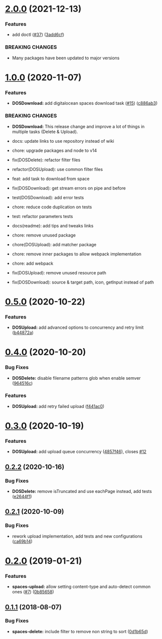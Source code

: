 # [2.0.0](https://github.com/marceloavf/digitalocean-tools-vsts/compare/v1.0.0...v2.0.0) (2021-12-13)


### Features

* add doctl ([#37](https://github.com/marceloavf/digitalocean-tools-vsts/issues/37)) ([3add6cf](https://github.com/marceloavf/digitalocean-tools-vsts/commit/3add6cffaa3e570e3c512e369071765a61bf323e))


### BREAKING CHANGES

* Many packages have been updated to major versions

# [1.0.0](https://github.com/marceloavf/digitalocean-tools-vsts/compare/v0.5.0...v1.0.0) (2020-11-07)


### Features

* **DOSDownload:** add digitalocean spaces download task ([#15](https://github.com/marceloavf/digitalocean-tools-vsts/issues/15)) ([c886ab3](https://github.com/marceloavf/digitalocean-tools-vsts/commit/c886ab3d93b61f8684da83ac421120ffc332bd39))


### BREAKING CHANGES

* **DOSDownload:** This release change and improve a lot of things in multiple tasks (Delete & Upload).

* docs: update links to use repository instead of wiki
* chore: upgrade packages and node to v14
* fix(DOSDelete): refactor filter files
* refactor(DOSUpload): use common filter files
* feat: add task to download from space
* fix(DOSDownload): get stream errors on pipe and before
* test(DOSDownload): add error tests
* chore: reduce code duplication on tests
* test: refactor parameters tests
* docs(readme): add tips and tweaks links
* chore: remove unused package
* chore(DOSUpload): add matcher package
* chore: remove inner packages to allow webpack implementation
* chore: add webpack
* fix(DOSUpload): remove unused resource path
* fix(DOSDownload): source & target path, icon, getInput instead of path

# [0.5.0](https://github.com/marceloavf/digitalocean-tools-vsts/compare/v0.4.0...v0.5.0) (2020-10-22)


### Features

* **DOSUpload:** add advanced options to concurrency and retry limit ([b44872a](https://github.com/marceloavf/digitalocean-tools-vsts/commit/b44872a))

# [0.4.0](https://github.com/marceloavf/digitalocean-tools-vsts/compare/v0.3.0...v0.4.0) (2020-10-20)


### Bug Fixes

* **DOSDelete:** disable filename patterns glob when enable semver ([964516c](https://github.com/marceloavf/digitalocean-tools-vsts/commit/964516c))


### Features

* **DOSUpload:** add retry failed upload ([f441ac0](https://github.com/marceloavf/digitalocean-tools-vsts/commit/f441ac0))

# [0.3.0](https://github.com/marceloavf/digitalocean-tools-vsts/compare/v0.2.2...v0.3.0) (2020-10-19)


### Features

* **DOSUpload:** add upload queue concurrency ([4857f46](https://github.com/marceloavf/digitalocean-tools-vsts/commit/4857f46)), closes [#12](https://github.com/marceloavf/digitalocean-tools-vsts/issues/12)

## [0.2.2](https://github.com/marceloavf/digitalocean-tools-vsts/compare/v0.2.1...v0.2.2) (2020-10-16)


### Bug Fixes

* **DOSDelete:** remove isTruncated and use eachPage instead, add tests ([e2644f1](https://github.com/marceloavf/digitalocean-tools-vsts/commit/e2644f1))

## [0.2.1](https://github.com/marceloavf/digitalocean-tools-vsts/compare/v0.2.0...v0.2.1) (2020-10-09)


### Bug Fixes

* rework upload implementation, add tests and new configurations ([ca69b14](https://github.com/marceloavf/digitalocean-tools-vsts/commit/ca69b14))

# [0.2.0](https://github.com/marceloavf/digitalocean-tools-vsts/compare/v0.1.1...v0.2.0) (2019-01-21)


### Features

* **spaces-upload:** allow setting content-type and auto-detect common ones ([#7](https://github.com/marceloavf/digitalocean-tools-vsts/issues/7)) ([0b85658](https://github.com/marceloavf/digitalocean-tools-vsts/commit/0b85658))

## [0.1.1](https://github.com/marceloavf/digitalocean-tools-vsts/compare/v0.1.0...v0.1.1) (2018-08-07)


### Bug Fixes

* **spaces-delete:** include filter to remove non string to sort ([0d1b65d](https://github.com/marceloavf/digitalocean-tools-vsts/commit/0d1b65d))
